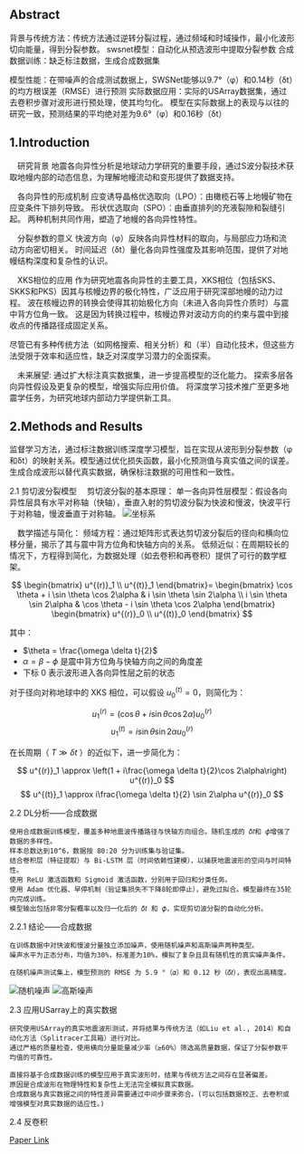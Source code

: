 ## Abstract

背景与传统方法：传统方法通过逆转分裂过程，通过频域和时域操作，最小化波形切向能量，得到分裂参数。
swsnet模型：自动化从预选波形中提取分裂参数
合成数据训练：缺乏标注数据，生成合成数据集

模型性能：在带噪声的合成测试数据上，SWSNet能够以9.7°（φ）和0.14秒（δt）的均方根误差（RMSE）进行预测
实际数据应用：实际的USArray数据集，通过去卷积步骤对波形进行预处理，使其均匀化。
模型在实际数据上的表现与以往的研究一致，预测结果的平均绝对差为9.6°（φ）和0.16秒（δt）

## 1.Introduction
&emsp;研究背景
地震各向异性分析是地球动力学研究的重要手段，通过S波分裂技术获取地幔内部的动态信息，为理解地幔流动和变形提供了数据支持。

&emsp;各向异性的形成机制
应变诱导晶格优选取向（LPO）：由橄榄石等上地幔矿物在应变条件下排列导致。
形状优选取向（SPO）：由垂直排列的充液裂隙和裂缝引起。
两种机制共同作用，塑造了地幔的各向异性特性。

&emsp;分裂参数的意义
快波方向（φ）反映各向异性材料的取向，与局部应力场和流动方向密切相关。
时间延迟（δt）量化各向异性强度及其影响范围，提供了对地幔结构深度和复杂性的认识。

&emsp;XKS相位的应用
作为研究地震各向异性的主要工具，XKS相位（包括SKS、SKKS和PKS）因其与核幔边界的极化特性，广泛应用于研究深部地幔的动力过程。
波在核幔边界的转换会使得其初始极化方向（未进入各向异性介质时）与震中背方位角一致。
这是因为转换过程中，核幔边界对波动方向的约束与震中到接收点的传播路径成固定关系。

尽管已有多种传统方法（如网格搜索、相关分析）和（半）自动化技术，但这些方法受限于效率和适应性，缺乏对深度学习潜力的全面探索。

&emsp;未来展望:
通过扩大标注真实数据集，进一步提高模型的泛化能力。
探索多层各向异性假设及更复杂的模型，增强实际应用价值。
将深度学习技术推广至更多地震学任务，为研究地球内部动力学提供新工具。

## 2.Methods and Results
监督学习方法，通过标注数据训练深度学习模型，旨在实现从波形到分裂参数（φ和δt）的映射关系。模型通过优化损失函数，最小化预测值与真实值之间的误差。
生成合成波形以替代真实数据，确保标注数据的可用性和一致性。

2.1 剪切波分裂模型
&emsp;剪切波分裂的基本原理：
单一各向异性层模型：假设各向异性层具有水平对称轴（快轴），垂直入射的剪切波分裂为快波和慢波，快波平行于对称轴，慢波垂直于对称轴。
![坐标系](https://github.com/user-attachments/assets/a7e4186e-c2f4-48b3-bd4a-a01938fa1b5d)

&emsp;数学描述与简化：
频域方程：通过矩阵形式表达剪切波分裂后的径向和横向位移分量，揭示了其与震中背方位角和快轴方向的关系。
低频近似：在周期较长的情况下，方程得到简化，为数据处理（如去卷积和再卷积）提供了可行的数学框架。

$$
\begin{bmatrix}
u^{(r)}_1 \\ 
u^{(t)}_1 
\end{bmatrix}=
\begin{bmatrix}
\cos \theta + i \sin \theta \cos 2\alpha & i \sin \theta \sin 2\alpha \\ 
i \sin \theta \sin 2\alpha & \cos \theta - i \sin \theta \cos 2\alpha 
\end{bmatrix}
\begin{bmatrix}
u^{(r)}_0 \\ 
u^{(t)}_0 
\end{bmatrix}
$$

其中：

- $\theta = \frac{\omega \delta t}{2}$
- $\alpha = \beta - \phi$ 是震中背方位角与快轴方向之间的角度差
- 下标 $0$ 表示波形进入各向异性层之前的状态

对于径向对称地球中的 XKS 相位，可以假设 $u^{(t)}_0 = 0$，则简化为：

$$
u^{(r)}_1 = \left(\cos \theta + i \sin \theta \cos 2\alpha \right) u^{(r)}_0
$$
$$
u^{(t)}_1 = i \sin \theta \sin 2\alpha u^{(r)}_0
$$

在长周期（ $T \gg \delta t$ ）的近似下，进一步简化为：

$$
u^{(r)}_1 \approx \left(1 + i\frac{\omega \delta t}{2}\cos 2\alpha\right) u^{(r)}_0
$$
$$
u^{(t)}_1 \approx i\frac{\omega \delta t}{2} \sin 2\alpha u^{(r)}_0
$$

2.2 DL分析——合成数据
```
使用合成数据训练模型，覆盖多种地震波传播路径与快轴方向组合。随机生成的 𝛿𝑡和 𝜙增强了数据的多样性。
样本总数达到10^6，数据按 80:20 分为训练集与验证集。
结合卷积层（特征提取）与 Bi-LSTM 层（时间依赖性建模），以捕获地震波形的空间与时间特性。
使用 ReLU 激活函数和 Sigmoid 激活函数，分别用于回归和分类任务。
使用 Adam 优化器、早停机制（验证集损失不下降8轮即停止），避免过拟合。模型最终在35轮内完成训练。
模型输出包括非零分裂概率以及归一化后的 𝛿𝑡 和 𝜙，实现剪切波分裂的自动化分析。
```


2.2.1 结论——合成数据
```
在训练数据中对快波和慢波分量独立添加噪声，使用随机噪声和高斯噪声两种类型。
噪声水平为正态分布，均值为30%，标准差为10%，模拟了复杂且具有随机性的真实噪声条件。

在随机噪声测试集上，模型预测的 RMSE 为 5.9 °（𝛼）和 0.12 秒（𝛿𝑡），表现出高精度。
```
![随机噪声](https://github.com/user-attachments/assets/44987727-716d-4f68-99c5-a9e960ea883d)
![高斯噪声](https://github.com/user-attachments/assets/3b518f51-5e15-488b-9987-541d3c5116ed)

2.3 应用USarray上的真实数据
```
研究使用USArray的真实地震波形测试，并将结果与传统方法（如Liu et al., 2014）和自动化方法（Splitracer工具箱）进行对比。
通过严格的质量检查，使用横向分量能量减少率（≥60%）筛选高质量数据，保证了分裂参数平均值的可靠性。

直接将基于合成数据训练的模型应用于真实波形时，结果与传统方法之间存在显著偏差。
原因是合成波形在物理特性和复杂性上无法完全模拟真实数据。
合成数据与真实数据之间的特性差异需要通过中间步骤来弥合。(可以包括数据校正、去卷积或增强模型对真实数据的适应性。)
```
2.4 反卷积

























[Paper Link](https://seismica.library.mcgill.ca/article/view/1124)